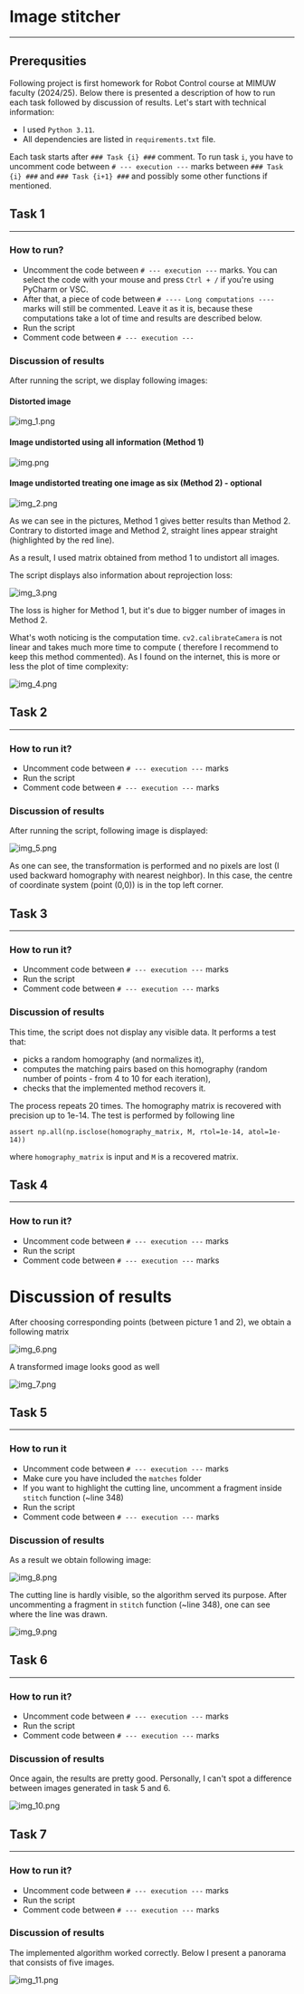 # Image stitcher

---

## Prerequsities

Following project is first homework for Robot Control course at MIMUW faculty (2024/25). Below there is presented a
description of how to run each task followed by discussion of results. Let's start with technical information:

- I used `Python 3.11`.
- All dependencies are listed in `requirements.txt` file.

Each task starts after `### Task {i} ###` comment. To run task `i`, you have to uncomment code
between `# --- execution ---` marks between `### Task {i} ###` and `### Task {i+1} ###` and possibly some other
functions if mentioned.

## Task 1

---

### How to run?

- Uncomment the code between `# --- execution ---` marks. You can select the code with your mouse and
  press `Ctrl + /` if you're using PyCharm or VSC.
- After that, a piece of code between `# ---- Long computations ----` marks will still be commented. Leave it as it is,
  because these computations take a lot of time and results are described below.
- Run the script
- Comment code between `# --- execution ---`

### Discussion of results

After running the script, we display following images:

#### Distorted image

![img_1.png](img_1.png)

#### Image undistorted using all information (Method 1)

![img.png](img.png)

#### Image undistorted treating one image as six (Method 2) - optional

![img_2.png](img_2.png)

As we can see in the pictures, Method 1 gives better results than Method 2. Contrary to distorted image and Method 2,
straight lines appear straight (highlighted by the red line).

As a result, I used matrix obtained from method 1 to undistort all images.

The script displays also information about reprojection loss:

![img_3.png](img_3.png)

The loss is higher for Method 1, but it's due to bigger number of images in Method 2.

What's woth noticing is the computation time. `cv2.calibrateCamera` is not linear and takes much more time to compute (
therefore I recommend to keep this method commented). As I found on the internet, this is more or less the plot of time
complexity:

![img_4.png](img_4.png)

## Task 2

---

### How to run it?

- Uncomment code between `# --- execution ---` marks
- Run the script
- Comment code between `# --- execution ---` marks

### Discussion of results

After running the script, following image is displayed:

![img_5.png](img_5.png)

As one can see, the transformation is performed and no pixels are lost (I used backward homography with nearest
neighbor). In this case, the centre of coordinate system (point (0,0)) is in the top left corner.

## Task 3

---

### How to run it?

- Uncomment code between `# --- execution ---` marks
- Run the script
- Comment code between `# --- execution ---` marks

### Discussion of results

This time, the script does not display any visible data. It performs a test that:

- picks a random homography (and normalizes it),
- computes the matching pairs based on this homography (random number of points - from 4 to 10 for each
  iteration),
- checks that the implemented method recovers it.

The process repeats 20 times. The homography matrix is recovered with precision up to 1e-14. The test is performed by
following line

`assert np.all(np.isclose(homography_matrix, M, rtol=1e-14, atol=1e-14))`

where `homography_matrix` is input and `M` is a recovered matrix.

## Task 4

---

### How to run it?

- Uncomment code between `# --- execution ---` marks
- Run the script
- Comment code between `# --- execution ---` marks

# Discussion of results

After choosing corresponding points (between picture 1 and 2), we obtain a following matrix

![img_6.png](img_6.png)

A transformed image looks good as well

![img_7.png](img_7.png)

## Task 5

---

### How to run it

- Uncomment code between `# --- execution ---` marks
- Make cure you have included the `matches` folder
- If you want to highlight the cutting line, uncomment a fragment inside `stitch` function (~line 348)
- Run the script
- Comment code between `# --- execution ---` marks

### Discussion of results

As a result we obtain following image:

![img_8.png](img_8.png)

The cutting line is hardly visible, so the algorithm served its purpose.
After uncommenting a fragment in `stitch` function (~line 348), one can see where the line was drawn.

![img_9.png](img_9.png)

## Task 6

---

### How to run it?

- Uncomment code between `# --- execution ---` marks
- Run the script
- Comment code between `# --- execution ---` marks

### Discussion of results

Once again, the results are pretty good. Personally, I can't spot a difference between images generated in task 5 and 6.

![img_10.png](img_10.png)

## Task 7

---

### How to run it?

- Uncomment code between `# --- execution ---` marks
- Run the script
- Comment code between `# --- execution ---` marks

### Discussion of results

The implemented algorithm worked correctly. Below I present a panorama that consists of five images.

![img_11.png](img_11.png)